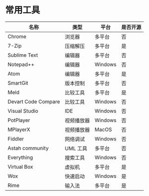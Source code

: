 # 常用工具

| 名称 | 类型 | 平台 | 是否开源 |
|---|---|---|---|
| Chrome | 浏览器 | 多平台 | 否 |
| 7-Zip | 压缩解压 | 多平台 | 是 |
| Sublime Text | 编辑器 | 多平台 | 否 |
| Notepad++ | 编辑器 | Windows | 否 |
| Atom | 编辑器 | 多平台 | 是 |
| SmartGit | 版本控制 | 多平台 | 否 |
| Meld | 比较工具 | 多平台 | 是 |
| Devart Code Compare | 比较工具 | Windows | 否 |
| Visual Studio | IDE | Windows | 否 |
| PotPlayer | 视频播放器 | Windows | 否 |
| MPlayerX | 视频播放器 | MacOS | 否 |
| Fiddler | 网络调试 | Windows | 否 |
| Astah community | UML 工具 | 多平台 | 否 |
| Everything | 搜索工具 | Windows | 否 |
| Virtual Box | 虚拟机 | 多平台 | 是 |
| Wox | 快速启动 | Windows | 是 |
| Rime | 输入法 | 多平台 | 是 |
